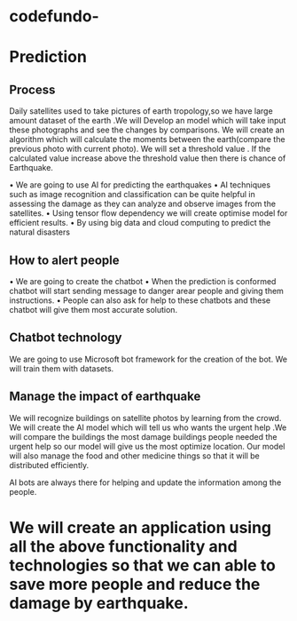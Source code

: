 # codefundo-

<h1><b>Prediction</b></h1>

<h2><b>Process</b></h2>

Daily satellites used to take pictures  of earth tropology,so we have large amount dataset of the earth .We will
Develop an model which will take input these photographs and see the changes by comparisons. We will create an algorithm which will calculate the moments between the earth(compare the previous photo with current photo). We will set a threshold value . If the calculated value increase above the threshold value then there is chance of Earthquake.

•	We are going to use AI for predicting the earthquakes
•	AI techniques such as image recognition and classification can be quite helpful in assessing the damage as they can analyze and observe images from the satellites.
•	Using tensor flow  dependency we will create optimise model for efficient results.
•	By using big data and cloud computing to predict the natural disasters

<h2><b>How to alert people</b></h2>

•	We are going to create the chatbot
•	When the prediction is conformed chatbot will start sending message to danger arear people and giving them instructions.
•	People can also ask for help to these chatbots and these chatbot will give them most accurate solution.

<h2><b>Chatbot technology</b></h2>

We are going to use Microsoft bot framework for the creation of the bot.
We will train them with datasets.

<h2><b>Manage the impact of earthquake</b></h2>

We will  recognize buildings on satellite photos by learning from the crowd. We will create the AI model which will tell us who wants the urgent help .We  will compare the buildings the most damage buildings people needed the urgent help so our model will give us the most optimize location.
Our model will also manage the food and other medicine things so that it will be distributed efficiently.

AI bots are always there for helping and update the information among the people.

<h1><b<i>We will create an application using all the above functionality and technologies so that we can able to save more people and reduce the damage by earthquake.</i></b></h1>



